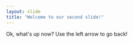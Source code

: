 ```yaml
---
layout: slide
title: "Welcome to our second slide!"
---
```

Ok, what's up now?
Use the left arrow to go back!

